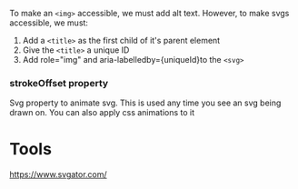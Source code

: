 
To make an `<img>` accessible, we must add alt text. However, to make svgs accessible, we must:
1. Add a `<title>` as the first child of it's parent element
2. Give the `<title>` a unique ID
3. Add role="img" and aria-labelledby={uniqueId}to the `<svg>`

### strokeOffset property
Svg property to animate svg. This is used any time you see an svg being drawn on. You can also apply css animations to it

# Tools
https://www.svgator.com/
